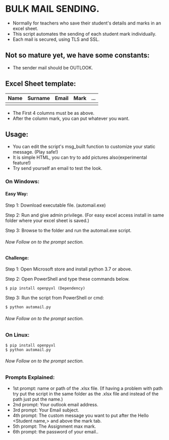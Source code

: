 # BULK MAIL SENDING.

- Normally for teachers who save their student's details and marks in an excel sheet.
- This script automates the sending of each student mark individually.
- Each mail is secured, using TLS and SSL.

## Not so mature yet, we have some constants: 
- The sender mail should be OUTLOOK.


## Excel Sheet template:
| Name | Surname | Email | Mark | \.\.\. |
|------|---------|-------|------|--------|
|      |         |       |      |        |
- The First 4 columns must be as above.
- After the column mark, you can put whatever you want.

## Usage:

- You can edit the script's msg_built function to customize your static message. (Play safe!)
- It is simple HTML, you can try to add pictures also(experimental feature!)
- Try send yourself an email to test the look.

### On Windows:
#### Easy Way:
Step 1: Download executable file. (automail.exe)

Step 2: Run and give admin privilege. (For easy excel access install in same folder where your excel sheet is saved.)


Step 3: Browse to the folder and run the automail.exe script.

###### Now Follow on to the prompt section.

#### Challenge:
Step 1: Open Microsoft store and install python 3.7 or above.

Step 2: Open PowerShell and type these commands below.
```commandline
$ pip install openpyxl (Dependency)
```
Step 3: Run the script from PowerShell or cmd:
```commandline
$ python automail.py
```
###### Now Follow on to the prompt section.

### On Linux:
```commandline
$ pip install openpyxl
$ python automail.py
```
###### Now Follow on to the prompt section.
### Prompts Explained:
- 1st prompt: name or path of the .xlsx file. 
(If having a problem with path try put the script in the same folder as the .xlsx file and instead of the path just put the name.)
- 2nd prompt: Your outlook email address.
- 3rd prompt: Your Email subject.
- 4th prompt: The custom message you want to put after the Hello <Student name,> and above the mark tab.
- 5th prompt: The Assignment max mark.
- 6th prompt: the password of your email..